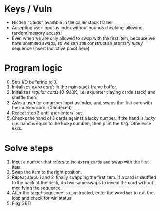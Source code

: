 # Keys / Vuln
- Hidden "Cards" available in the caller stack frame
- Accepting user input as index without bounds checking, allowing random memory access.
- Even when we are only allowed to swap with the first item, because we have unlimited swaps,
  so we can still construct an arbitrary *lucky* sequence (Insert Inductive proof here)

# Program logic
0. Sets I/O buffering to 0.
1. Initializes *extra cards* in the main stack frame buffer.
2. Initializes *regular cards* (0-9JQK, i.e. a quarter playing cards stack) and shuffle them
3. Asks a user for a number input as index, and swaps the first card with the indexed card.
   (0-indexed)
4. Repeat step 3 until user enters '`bet`'.
5. Checks the hand of 8 cards against a lucky number. If the hand is *lucky* (i.e. hand is
   equal to the lucky number), then print the flag. Otherwise exits.

# Solve steps
1. Input a number that refers to the `extra_cards` and swap with the first item.
2. Swap the item to the right position.
3. Repeat steps 1 and 2, finally swapping the first item. If a card is shuffled to the back
   of the deck, do two same swaps to reveal the card without modifying the sequence.
4. After the target sequence is constructed, enter the word `bet` to exit the loop and check
   for win status
5. Flag GET!
